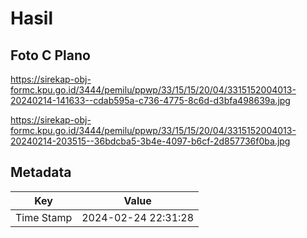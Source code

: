 # Hasil

## Foto C Plano

https://sirekap-obj-formc.kpu.go.id/3444/pemilu/ppwp/33/15/15/20/04/3315152004013-20240214-141633--cdab595a-c736-4775-8c6d-d3bfa498639a.jpg

https://sirekap-obj-formc.kpu.go.id/3444/pemilu/ppwp/33/15/15/20/04/3315152004013-20240214-203515--36bdcba5-3b4e-4097-b6cf-2d857736f0ba.jpg


## Metadata

| Key        | Value               |
| ---------- | ------------------- |
| Time Stamp | 2024-02-24 22:31:28 |



